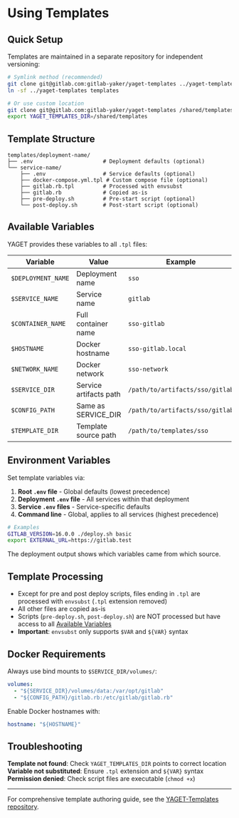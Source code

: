 # Using Templates

## Quick Setup

Templates are maintained in a separate repository for independent versioning:

```bash
# Symlink method (recommended)
git clone git@gitlab.com:gitlab-yaker/yaget-templates ../yaget-templates
ln -sf ../yaget-templates templates

# Or use custom location
git clone git@gitlab.com:gitlab-yaker/yaget-templates /shared/templates
export YAGET_TEMPLATES_DIR=/shared/templates
```

## Template Structure

```
templates/deployment-name/
├── .env                      # Deployment defaults (optional)
└── service-name/
    ├── .env                  # Service defaults (optional)
    ├── docker-compose.yml.tpl # Custom compose file (optional)
    ├── gitlab.rb.tpl         # Processed with envsubst
    ├── gitlab.rb             # Copied as-is
    ├── pre-deploy.sh         # Pre-start script (optional)
    └── post-deploy.sh        # Post-start script (optional)
```

## Available Variables

YAGET provides these variables to all `.tpl` files:

| Variable | Value | Example |
|----------|-------|---------|
| `$DEPLOYMENT_NAME` | Deployment name | `sso` |
| `$SERVICE_NAME` | Service name | `gitlab` |
| `$CONTAINER_NAME` | Full container name | `sso-gitlab` |
| `$HOSTNAME` | Docker hostname | `sso-gitlab.local` |
| `$NETWORK_NAME` | Docker network | `sso-network` |
| `$SERVICE_DIR` | Service artifacts path | `/path/to/artifacts/sso/gitlab` |
| `$CONFIG_PATH` | Same as SERVICE_DIR | `/path/to/artifacts/sso/gitlab` |
| `$TEMPLATE_DIR` | Template source path | `/path/to/templates/sso` |

## Environment Variables

Set template variables via:

1. **Root `.env` file** - Global defaults (lowest precedence)
2. **Deployment `.env` file** - All services within that deployment
3. **Service `.env` files** - Service-specific defaults  
4. **Command line** - Global, applies to all services (highest precedence)

```bash
# Examples
GITLAB_VERSION=16.0.0 ./deploy.sh basic
export EXTERNAL_URL=https://gitlab.test
```

The deployment output shows which variables came from which source.

## Template Processing

- Except for pre and post deploy scripts, files ending in `.tpl` are processed with `envsubst` (`.tpl` extension removed)
- All other files are copied as-is
- Scripts (`pre-deploy.sh`, `post-deploy.sh`) are NOT processed but have access to all [Available Variables](#available-variables)
- **Important**: `envsubst` only supports `$VAR` and `${VAR}` syntax

## Docker Requirements

Always use bind mounts to `$SERVICE_DIR/volumes/`:

```yaml
volumes:
  - "${SERVICE_DIR}/volumes/data:/var/opt/gitlab"
  - "${CONFIG_PATH}/gitlab.rb:/etc/gitlab/gitlab.rb"
```

Enable Docker hostnames with:
```yaml
hostname: "${HOSTNAME}"
```

## Troubleshooting

**Template not found**: Check `YAGET_TEMPLATES_DIR` points to correct location
**Variable not substituted**: Ensure `.tpl` extension and `${VAR}` syntax
**Permission denied**: Check script files are executable (`chmod +x`)

---

For comprehensive template authoring guide, see the [YAGET-Templates repository](https://gitlab.com/gitlab-yaker/yaget-templates).
